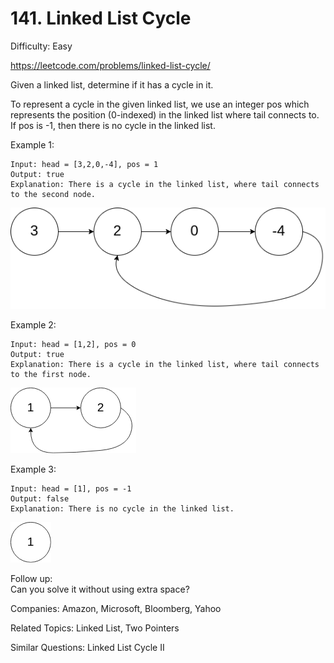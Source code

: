 # 141. Linked List Cycle

Difficulty: Easy

https://leetcode.com/problems/linked-list-cycle/

Given a linked list, determine if it has a cycle in it.

To represent a cycle in the given linked list, we use an integer pos which represents the position (0-indexed) in the linked list where tail connects to. If pos is -1, then there is no cycle in the linked list.

Example 1:
```
Input: head = [3,2,0,-4], pos = 1
Output: true
Explanation: There is a cycle in the linked list, where tail connects to the second node.
```

![alt text](circularlinkedlist.png)

Example 2:
```
Input: head = [1,2], pos = 0
Output: true
Explanation: There is a cycle in the linked list, where tail connects to the first node.
```

![alt text](circularlinkedlist_test2.png)

Example 3:
```
Input: head = [1], pos = -1
Output: false
Explanation: There is no cycle in the linked list.
```

![alt text](circularlinkedlist_test3.png)

Follow up:  
Can you solve it without using extra space?

Companies: Amazon, Microsoft, Bloomberg, Yahoo

Related Topics: Linked List, Two Pointers

Similar Questions: Linked List Cycle II
